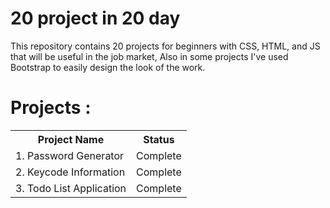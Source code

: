 # 20 project in 20 day

This repository contains 20 projects for beginners with CSS, HTML, and JS that will be useful in the job market, Also in some projects I've used Bootstrap to easily design the look of the work.

# Projects : 

<table>
        <tr>
            <th>Project Name</th>
            <th>Status</th>
        </tr>
        <tr>
            <td>1. Password Generator</td>
            <td>Complete</td>
        </tr>
        <tr>
            <td>2. Keycode Information</td>
            <td>Complete</td>
        </tr>
        <tr>
            <td>3. Todo List Application</td>
            <td>Complete</td>
        </tr>
    </table>